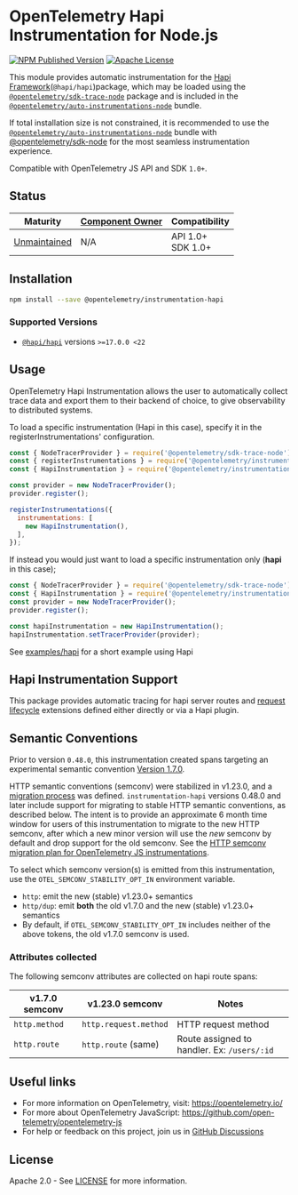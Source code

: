 # OpenTelemetry Hapi Instrumentation for Node.js

[![NPM Published Version][npm-img]][npm-url]
[![Apache License][license-image]][license-image]

This module provides automatic instrumentation for the [Hapi Framework](https://hapi.dev)(`@hapi/hapi`)package, which may be loaded using the [`@opentelemetry/sdk-trace-node`](https://github.com/open-telemetry/opentelemetry-js/tree/main/packages/opentelemetry-sdk-trace-node) package and is included in the [`@opentelemetry/auto-instrumentations-node`](https://www.npmjs.com/package/@opentelemetry/auto-instrumentations-node) bundle.

If total installation size is not constrained, it is recommended to use the [`@opentelemetry/auto-instrumentations-node`](https://www.npmjs.com/package/@opentelemetry/auto-instrumentations-node) bundle with [@opentelemetry/sdk-node](`https://www.npmjs.com/package/@opentelemetry/sdk-node`) for the most seamless instrumentation experience.

Compatible with OpenTelemetry JS API and SDK `1.0+`.

## Status

| Maturity                                              | [Component Owner](../../.github/component_owners.yml) | Compatibility         |
| ----------------------------------------------------- | -------------------------------------------------------- | --------------------- |
| [Unmaintained](../../CONTRIBUTING.md#unmaintained) | N/A                                                      | API 1.0+<br/>SDK 1.0+ |

## Installation

```bash
npm install --save @opentelemetry/instrumentation-hapi
```

### Supported Versions

- [`@hapi/hapi`](https://www.npmjs.com/package/@hapi/hapi) versions `>=17.0.0 <22`

## Usage

OpenTelemetry Hapi Instrumentation allows the user to automatically collect trace data and export them to their backend of choice, to give observability to distributed systems.

To load a specific instrumentation (Hapi in this case), specify it in the registerInstrumentations' configuration.

```js
const { NodeTracerProvider } = require('@opentelemetry/sdk-trace-node');
const { registerInstrumentations } = require('@opentelemetry/instrumentation');
const { HapiInstrumentation } = require('@opentelemetry/instrumentation-hapi');

const provider = new NodeTracerProvider();
provider.register();

registerInstrumentations({
  instrumentations: [
    new HapiInstrumentation(),
  ],
});
```

If instead you would just want to load a specific instrumentation only (**hapi** in this case);

```js
const { NodeTracerProvider } = require('@opentelemetry/sdk-trace-node');
const { HapiInstrumentation } = require('@opentelemetry/instrumentation-hapi');
const provider = new NodeTracerProvider();
provider.register();

const hapiInstrumentation = new HapiInstrumentation();
hapiInstrumentation.setTracerProvider(provider);
```

See [examples/hapi](https://github.com/open-telemetry/opentelemetry-js-contrib/tree/main/examples/hapi) for a short example using Hapi

<!--
The dev dependency of `@hapi/podium@4.1.1` is required to force the compatible type declarations. See: https://github.com/hapijs/hapi/issues/4240
-->

## Hapi Instrumentation Support

This package provides automatic tracing for hapi server routes and [request lifecycle](https://github.com/hapijs/hapi/blob/master/API.md#request-lifecycle) extensions defined either directly or via a Hapi plugin.

## Semantic Conventions

Prior to version `0.48.0`, this instrumentation created spans targeting an experimental semantic convention [Version 1.7.0](https://github.com/open-telemetry/opentelemetry-specification/blob/v1.7.0/semantic_conventions/README.md).

HTTP semantic conventions (semconv) were stabilized in v1.23.0, and a [migration process](https://github.com/open-telemetry/semantic-conventions/blob/main/docs/non-normative/http-migration.md#http-semantic-convention-stability-migration) was defined. `instrumentation-hapi` versions 0.48.0 and later include support for migrating to stable HTTP semantic conventions, as described below. The intent is to provide an approximate 6 month time window for users of this instrumentation to migrate to the new HTTP semconv, after which a new minor version will use the *new* semconv by default and drop support for the old semconv. See the [HTTP semconv migration plan for OpenTelemetry JS instrumentations](https://github.com/open-telemetry/opentelemetry-js/issues/5646).

To select which semconv version(s) is emitted from this instrumentation, use the `OTEL_SEMCONV_STABILITY_OPT_IN` environment variable.

- `http`: emit the new (stable) v1.23.0+ semantics
- `http/dup`: emit **both** the old v1.7.0 and the new (stable) v1.23.0+ semantics
- By default, if `OTEL_SEMCONV_STABILITY_OPT_IN` includes neither of the above tokens, the old v1.7.0 semconv is used.

### Attributes collected

The following semconv attributes are collected on hapi route spans:

| v1.7.0 semconv | v1.23.0 semconv       | Notes |
| -------------- | --------------------- | ----- |
| `http.method`  | `http.request.method` | HTTP request method |
| `http.route`   | `http.route` (same)   | Route assigned to handler. Ex: `/users/:id` |

## Useful links

- For more information on OpenTelemetry, visit: <https://opentelemetry.io/>
- For more about OpenTelemetry JavaScript: <https://github.com/open-telemetry/opentelemetry-js>
- For help or feedback on this project, join us in [GitHub Discussions][discussions-url]

## License

Apache 2.0 - See [LICENSE][license-url] for more information.

[discussions-url]: https://github.com/open-telemetry/opentelemetry-js/discussions
[license-url]: https://github.com/open-telemetry/opentelemetry-js-contrib/blob/main/LICENSE
[license-image]: https://img.shields.io/badge/license-Apache_2.0-green.svg?style=flat
[npm-url]: https://www.npmjs.com/package/@opentelemetry/instrumentation-hapi
[npm-img]: https://badge.fury.io/js/%40opentelemetry%2Finstrumentation-hapi.svg
